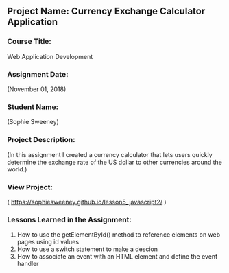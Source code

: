 ## Project Name:  Currency Exchange Calculator Application

### Course Title:
Web Application Development

### Assignment Date:  
(November 01, 2018)

### Student Name:  
(Sophie Sweeney)

### Project Description:
(In this assignment I created a currency calculator that lets users quickly determine the exchange rate of the US dollar to other currencies around the world.)

### View Project:
( https://sophiesweeney.github.io/lesson5_javascript2/ )

### Lessons Learned in the Assignment:
1. How to use the getElementById() method to reference elements on web pages using id values
2. How to use a switch statement to make a descion
3. How to associate an event with an HTML element and define the event handler 

